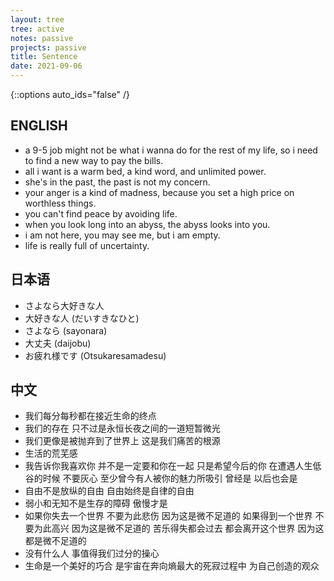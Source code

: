 ```yaml
---
layout: tree
tree: active
notes: passive
projects: passive
title: Sentence
date: 2021-09-06
---
```



{::options auto_ids="false" /}


## ENGLISH

* a 9-5 job might not be what i wanna do for the rest of my life, so i need to find a new way to pay the bills.
* all i want is a warm bed, a kind word, and unlimited power.
* she's in the past, the past is not my concern.
* your anger is a kind of madness, because you set a high price on worthless things.
* you can't find peace by avoiding life.
* when you look long into an abyss, the abyss looks into you.
* i am not here, you may see me, but i am empty.
* life is really full of uncertainty.


## 日本语
* さよなら大好きな人
* 大好きな人 (だいすきなひと)
* さよなら (sayonara)
* 大丈夫 (daijobu)
* お疲れ様です (Otsukaresamadesu)


## 中文
* 我们每分每秒都在接近生命的终点
* 我们的存在 只不过是永恒长夜之间的一道短暂微光
* 我们更像是被抛弃到了世界上 这是我们痛苦的根源
* 生活的荒芜感
* 我告诉你我喜欢你 并不是一定要和你在一起 只是希望今后的你 在遭遇人生低谷的时候 不要灰心 至少曾今有人被你的魅力所吸引 曾经是 以后也会是
* 自由不是放纵的自由 自由始终是自律的自由
* 弱小和无知不是生存的障碍 傲慢才是
* 如果你失去一个世界 不要为此悲伤 因为这是微不足道的 如果得到一个世界 不要为此高兴 因为这是微不足道的 苦乐得失都会过去 都会离开这个世界 因为这都是微不足道的
* 没有什么人 事值得我们过分的操心
* 生命是一个美好的巧合 是宇宙在奔向熵最大的死寂过程中 为自己创造的观众

